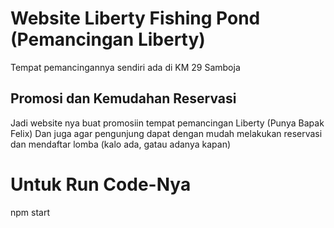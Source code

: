 # Website Liberty Fishing Pond (Pemancingan Liberty)
Tempat pemancingannya sendiri ada di KM 29 Samboja

## Promosi dan Kemudahan Reservasi
Jadi website nya buat promosiin tempat pemancingan Liberty (Punya Bapak Felix)
Dan juga agar pengunjung dapat dengan mudah melakukan reservasi dan mendaftar lomba (kalo ada, gatau adanya kapan)

# Untuk Run Code-Nya
npm start
